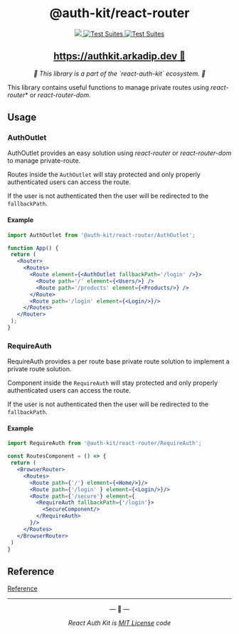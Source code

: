 <h1 align="center">
@auth-kit/react-router
</h1>

<p align="center">
<a href="https://codecov.io/gh/react-auth-kit/react-auth-kit">
  <img src="https://codecov.io/gh/react-auth-kit/react-auth-kit/branch/master/graph/badge.svg?token=H188T7PXLL"/>
</a>
<a href="https://www.npmjs.com/package/@auth-kit/react-router">
    <img src="https://img.shields.io/npm/v/@auth-kit/react-router.svg?logo=npm" alt="Test Suites">
</a>
<a href="https://bundlephobia.com/result?p=react-auth-kit">
    <img src="https://img.shields.io/bundlephobia/minzip/%40auth-kit/react-router?style=flat-square" alt="Test Suites">
</a>
</p>

<h2 align="center">
<a href="https://authkit.arkadip.dev">
    https://authkit.arkadip.dev 🚀
</a>
</h2>


<p align="center">
  <em>🔑 This library is a part of the `react-auth-kit` ecosystem.  🔑</em>

  This library contains useful functions to manage private routes using _react-router_* or *react-router-dom*.
</p>


## Usage

### AuthOutlet
AuthOutlet provides an easy solution using *react-router* or *react-router-dom* to manage private-route. 

Routes inside the `AuthOutlet` will stay protected and only properly authenticated users can access the route.

If the user is not authenticated then the user will be redirected to the `fallbackPath`.

#### Example

```jsx
import AuthOutlet from '@auth-kit/react-router/AuthOutlet';

function App() {
 return (
   <Router>
     <Routes>
       <Route element={<AuthOutlet fallbackPath='/login' />}>
         <Route path='/' element={<Users/>} />
         <Route path='/products' element={<Products/>} />
       </Route>
       <Route path='/login' element={<Login/>}/>
     </Routes>
   </Router>
 );
}
```

### RequireAuth

RequireAuth provides a per route base private route solution to implement a private route solution.

Component inside the `RequireAuth` will stay protected and only properly authenticated users can access the route.

If the user is not authenticated then the user will be redirected to the `fallbackPath`.


#### Example

```jsx
import RequireAuth from '@auth-kit/react-router/RequireAuth';

const RoutesComponent = () => {
 return (
   <BrowserRouter>
     <Routes>
       <Route path={'/'} element={<Home/>}/>
       <Route path={'/login' } element={<Login/>}/>
       <Route path={'/secure'} element={
         <RequireAuth fallbackPath={'/login'}>
           <SecureComponent/>
         </RequireAuth>
       }/>
     </Routes>
   </BrowserRouter>
 )
}
```

## Reference

[Reference](https://authkit.arkadip.dev/reference/react-router/requireauth/)

---

<p align="center">&mdash; 🔑  &mdash;</p>
<p align="center"><i>React Auth Kit is <a href="https://github.com/react-auth-kit/react-auth-kit/blob/master/LICENSE">MIT License</a> code</i></p>
